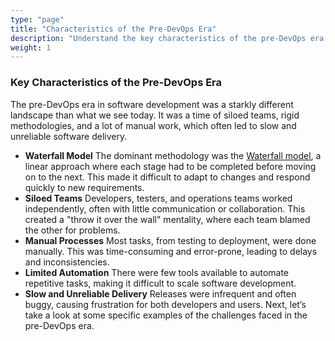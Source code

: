 ```yaml
---
type: "page"
title: "Characteristics of the Pre-DevOps Era"
description: "Understand the key characteristics of the pre-DevOps era, including the challenges and limitations of traditional IT operations."
weight: 1
---
```


### Key Characteristics of the Pre-DevOps Era

The pre-DevOps era in software development was a starkly different landscape than what we see today. It was a time of siloed teams, rigid methodologies, and a lot of manual work, which often led to slow and unreliable software delivery.


- **Waterfall Model**
   The dominant methodology was the [Waterfall model](https://en.wikipedia.org/wiki/Waterfall_model), a linear approach where each stage had to be completed before moving on to the next. This made it difficult to adapt to changes and respond quickly to new requirements.
- **Siloed Teams**
   Developers, testers, and operations teams worked independently, often with little communication or collaboration. This created a "throw it over the wall" mentality, where each team blamed the other for problems.
- **Manual Processes**
   Most tasks, from testing to deployment, were done manually. This was time-consuming and error-prone, leading to delays and inconsistencies.
- **Limited Automation**
   There were few tools available to automate repetitive tasks, making it difficult to scale software development.
- **Slow and Unreliable Delivery**
    Releases were infrequent and often buggy, causing frustration for both developers and users.
Next, let’s take a look at some specific examples of the challenges faced in the pre-DevOps era.